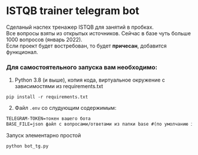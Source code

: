 # ISTQB trainer telegram bot

Сделаный наспех тренажер ISTQB для занятий в пробках.  
Все вопросы взяты из открытых источников.
Сейчас в базе чуть больше 1000 вопросов (январь 2022).  
Если проект будет востребован, то будет __причесан__, добавится функционал.

### Для самостоятельного запуска вам необходимо:
 1. Python 3.8 (и выше), копия кода, виртуальное окружение с зависимостями из requirements.txt
 ```shell
 pip install -r requirements.txt
 ```
 2. Файл `.env` со слудующим содержимым: 
 ```txt
TELEGRAM-TOKEN=токен вашего бота
BASE_FILE=json файл с вопросами/ответами из папки base #(по умолчанию istqb.json)
 ```
 Запуск элементарно простой 
 ```python
 python bot_tg.py
 ```